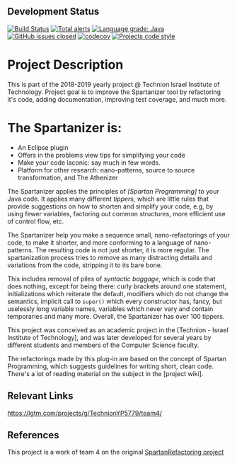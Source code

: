 ## Development Status
[![Build Status](https://travis-ci.org/TechnionYP5779/team4.svg?branch=master)](https://travis-ci.org/TechnionYP5779/team4)
[![Total alerts](https://img.shields.io/lgtm/alerts/g/TechnionYP5779/team4.svg?logo=lgtm&logoWidth=18)](https://lgtm.com/projects/g/TechnionYP5779/team4/alerts/)
[![Language grade: Java](https://img.shields.io/lgtm/grade/java/g/TechnionYP5779/team4.svg?logo=lgtm&logoWidth=18)](https://lgtm.com/projects/g/TechnionYP5779/team4/context:java)
[![GitHub issues closed](https://img.shields.io/github/issues-closed-raw/TechnionYP5779/team4.svg?maxAge=2592000)]()
[![codecov](https://codecov.io/gh/TechnionYP5779/team4/branch/master/graph/badge.svg)](https://codecov.io/gh/TechnionYP5779/team4)
[![Projects code style](https://img.shields.io/badge/code%20style-spartanized-blue.svg)]()


# Project Description
This is part of the 2018-2019 yearly project @ Technion Israel Institute of Technology.
Project goal is to improve the Spartanizer tool by refactoring it's code, adding documentation, improving test coverage, and much more.

# <a name="introduction"></a>The Spartanizer is:
- An Eclipse plugin
- Offers in the problems view tips for simplifying your code 
- Make your code laconic: say much in few words.
- Platform for other research: nano-patterns, source to source transformation, and The Athenizer

<!-- <img style="float: right;" src="https://www.spartan.org.il/images/logo-header.png"/> -->

The Spartanizer applies the principles of *[Spartan Programming]* to your Java code. It applies many different _tippers_, which are little rules that provide suggestions on how to shorten and
simplify your code, e.g, by using fewer variables, factoring out common structures, more efficient use of control flow, etc. 

The Spartanizer help you make a sequence small, nano-refactorings of your code, to make it shorter, and more conforming to a language of nano-patterns. The resulting code is not just shorter, it is more regular. The spartanization process tries to remove as many distracting details and variations from the code, stripping it to its bare bone.

This includes removal of piles of _syntactic baggage_, which is code that does nothing, except for being there:  curly brackets around one statement, initializations which reiterate the default, modifiers which do not change the semantics, implicit call to `super()` which every constructor has, fancy, but uselessly long variable names, variables which never vary and contain temporaries and  many more. Overall, the Spartanizer has over 100 tippers.

This project was conceived as an academic project in the [Technion - Israel
Institute of Technology], and was later developed for several years by
different students and members of the Computer Science faculty.

The refactorings made by this plug-in are based on the concept of Spartan Programming, which suggests guidelines for writing short, clean code. There's a lot of reading material on the subject in the [project wiki].

## Relevant Links
https://lgtm.com/projects/g/TechnionYP5779/team4/

## References 
This project is a work of team 4 on the original [SpartanRefactoring project](https://github.com/SpartanRefactoring/Main)



